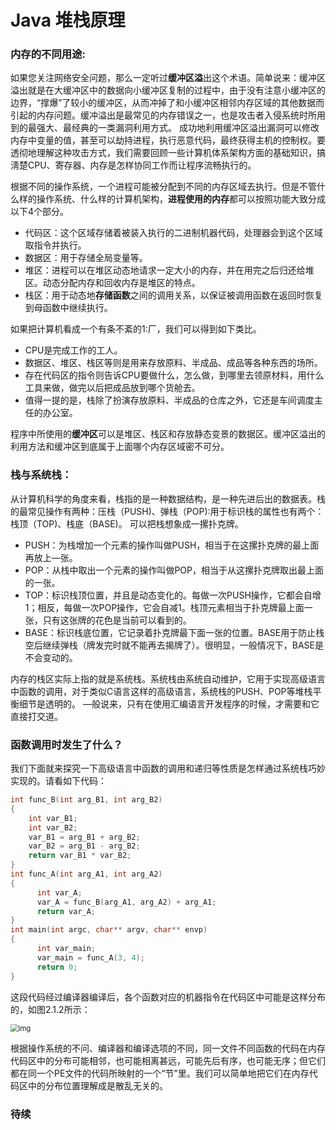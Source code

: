 # Java 堆栈原理

### 内存的不同用途:

如果您关注网络安全问题，那么一定听过**缓冲区溢**出这个术语。简单说来：缓冲区溢出就是在大缓冲区中的数据向小缓冲区复制的过程中，由于没有注意小缓冲区的边界，“撑爆”了较小的缓冲区，从而冲掉了和小缓冲区相邻内存区域的其他数据而引起的内存问题。缓冲溢出是最常见的内存错误之一，也是攻击者入侵系统时所用到的最强大、最经典的一类漏洞利用方式。
成功地利用缓冲区溢出漏洞可以修改内存中变量的值，甚至可以劫持进程，执行恶意代码，最终获得主机的控制权。要透彻地理解这种攻击方式，我们需要回顾一些计算机体系架构方面的基础知识，搞淸楚CPU、寄存器、内存是怎样协同工作而让程序流畅执行的。

根据不同的操作系统，一个进程可能被分配到不同的内存区域去执行。但是不管什么样的操作系统、什么样的计算机架构，**进程使用的内存**都可以按照功能大致分成以下4个部分。

- 代码区：这个区域存储着被装入执行的二进制机器代码，处理器会到这个区域取指令并执行。
- 数据区：用于存储全局变量等。
- 堆区：进程可以在堆区动态地请求一定大小的内存，并在用完之后归还给堆区。动态分配内存和回收内存是堆区的特点。
- 栈区：用于动态地**存储函数**之间的调用关系，以保证被调用函数在返回时恢复到母函数中继续执行。

如果把计算机看成一个有条不紊的1:厂，我们可以得到如下类比。

- CPU是完成工作的工人。
- 数据区、堆区、栈区等则是用来存放原料、半成品、成品等各种东西的场所。
- 存在代码区的指令则告诉CPU要做什么，怎么做，到哪里去领原材料，用什么工具来做，做完以后把成品放到哪个货舱去。
- 值得一提的是，栈除了扮演存放原料、半成品的仓库之外，它还是车间调度主任的办公室。

程序中所使用的**缓冲区**可以是堆区、栈区和存放静态变景的数据区。缓冲区溢出的利用方法和缓冲区到底属于上面哪个内存区域密不可分。

### 栈与系统栈：

从计算机科学的角度来看，栈指的是一种数据结构，是一种先进后出的数据表。栈的最常见操作有两种：压栈（PUSH)、弹栈（POP):用于标识栈的属性也有两个：栈顶（TOP)、栈底（BASE)。
 可以把栈想象成一摞扑克牌。

- PUSH：为栈增加一个元素的操作叫做PUSH，相当于在这摞扑克牌的最上面再放上—张。
- POP：从栈中取出一个元素的操作叫做POP，相当于从这摞扑克牌取出最上面的一张。
- TOP：标识栈顶位置，并且是动态变化的。每做一次PUSH操作，它都会自增1；相反，每做一次POP操作，它会自减1。栈顶元素相当于扑克牌最上面一张，只有这张牌的花色是当前可以看到的。
- BASE：标识栈底位置，它记录着扑克牌最下面一张的位置。BASE用于防止栈空后继续弹栈（牌发完时就不能再去揭牌了）。很明显，一般情况下，BASE是不会变动的。

内存的栈区实际上指的就是系统栈。系统栈由系统自动维护，它用于实现高级语言中函数的调用，对于类似C语言这样的高级语言，系统栈的PUSH、POP等堆栈平衡细节是透明的。
—般说来，只有在使用汇编语言开发程序的时候，才需要和它直接打交道。

### 函数调用时发生了什么？

我们下面就来探究一下高级语言中函数的调用和递归等性质是怎样通过系统栈巧妙实现的。请看如下代码：

```c
int func_B(int arg_B1, int arg_B2)
{
    int var_B1;
    int var_B2;
    var_B1 = arg_B1 + arg_B2;
    var_B2 = arg_B1 - arg_B2;
    return var_B1 * var_B2;
}
int func_A(int arg_A1, int arg_A2)
{
      int var_A;
      var_A = func_B(arg_A1, arg_A2) + arg_A1;
      return var_A;
}
int main(int argc, char** argv, char** envp)
{
      int var_main;
      var_main = func_A(3, 4);
      return 0;
}
```

这段代码经过编译器编译后，各个函数对应的机器指令在代码区中可能是这样分布的，如图2.1.2所示：

<img src="https://upload-images.jianshu.io/upload_images/2327551-66048d1bedc51b4c.png" alt="img" style="zoom:80%;" />

根据操作系统的不问、编译器和编译选项的不同，同一文件不同函数的代码在内存代码区中的分布可能相邻，也可能相离甚远，可能先后有序，也可能无序；但它们都在同一个PE文件的代码所映射的一个“节”里。我们可以简单地把它们在内存代码区中的分布位置理解成是散乱无关的。



### 待续
